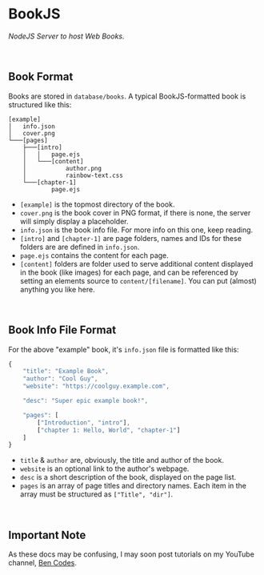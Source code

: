 # BookJS
*NodeJS Server to host Web Books.*

<br>

## Book Format
Books are stored in `database/books`. A typical BookJS-formatted book is structured like this:
```
[example]
│   info.json
│   cover.png
└───[pages]
    ├───[intro]
    │   │   page.ejs
    │   └───[content]
    │           author.png
    │           rainbow-text.css
    └───[chapter-1]
            page.ejs
```
- `[example]` is the topmost directory of the book.
- `cover.png` is the book cover in PNG format, if there is none, the server will simply display a placeholder.
- `info.json` is the book info file. For more info on this one, keep reading.
- `[intro]` and `[chapter-1]` are page folders, names and IDs for these folders are are defined in `info.json`.
- `page.ejs` contains the content for each page.
- `[content]` folders are folder used to serve additional content displayed in the book (like images) for each page, and can be referenced by setting an elements source to `content/[filename]`. You can put (almost) anything you like here.

<br>

## Book Info File Format
For the above "example" book, it's `info.json` file is formatted like this:
```javascript
{
    "title": "Example Book",
    "author": "Cool Guy",
    "website": "https://coolguy.example.com",

    "desc": "Super epic example book!",

    "pages": [
        ["Introduction", "intro"],
        ["chapter 1: Hello, World", "chapter-1"]
    ]
}
```
- `title` & `author` are, obviously, the title and author of the book.
- `website` is an optional link to the author's webpage.
- `desc` is a short description of the book, displayed on the page list.
- `pages` is an array of page titles and directory names. Each item in the array must be structured as `["Title", "dir"]`.

<br>

## Important Note
As these docs may be confusing, I may soon post tutorials on my YouTube channel, [Ben Codes](https://www.youtube.com/channel/UCZ0SO5pj7U3TfCmZqvuAG6Q).